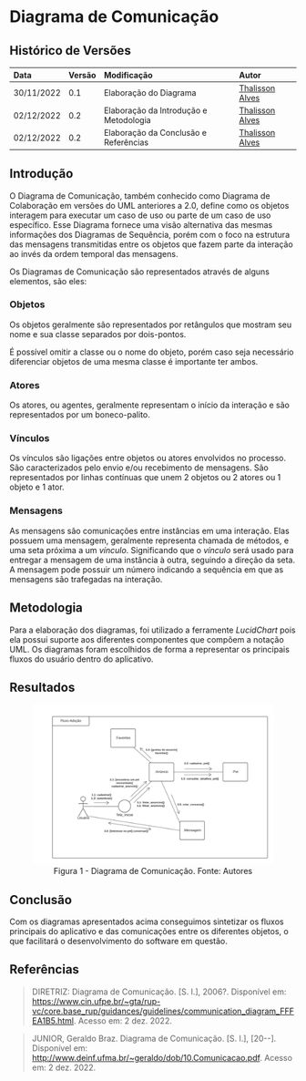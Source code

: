 # Diagrama de Comunicação 

## Histórico de Versões

| Data | Versão | Modificação | Autor |
| :- | :- | :- | :- |
| 30/11/2022 | 0.1 | Elaboração do Diagrama | [Thalisson Alves](https://github.com/Thalisson-Alves) |
| 02/12/2022 | 0.2 | Elaboração da Introdução e Metodologia | [Thalisson Alves](https://github.com/Thalisson-Alves) |
| 02/12/2022 | 0.2 | Elaboração da Conclusão e Referências | [Thalisson Alves](https://github.com/Thalisson-Alves) |

## Introdução

O Diagrama de Comunicação, também conhecido como Diagrama de Colaboração em versões do UML anteriores a 2.0, define como os objetos interagem para executar um caso de uso ou parte de um caso de uso específico. Esse Diagrama fornece uma visão alternativa das mesmas informações dos Diagramas de Sequência, porém com o foco na estrutura das mensagens transmitidas entre os objetos que fazem parte da interação ao invés da ordem temporal das mensagens.

Os Diagramas de Comunicação são representados através de alguns elementos, são eles:

### Objetos

Os objetos geralmente são representados por retângulos que mostram seu nome e sua classe separados por dois-pontos.

É possível omitir a classe ou o nome do objeto, porém caso seja necessário diferenciar objetos de uma mesma classe é importante ter ambos.

### Atores

Os atores, ou agentes, geralmente representam o início da interação e são representados por um boneco-palito.

### Vínculos

Os vínculos são ligações entre objetos ou atores envolvidos no processo. São caracterizados pelo envio e/ou recebimento de mensagens. São representados por linhas contínuas que unem 2 objetos ou 2 atores ou 1 objeto e 1 ator.

### Mensagens

As mensagens são comunicações entre instâncias em uma interação. Elas possuem uma mensagem, geralmente representa chamada de métodos, e uma seta próxima a um *vínculo*. Significando que o *vínculo* será usado para entregar a mensagem de uma instância à outra, seguindo a direção da seta. A mensagem pode possuir um número indicando a sequência em que as mensagens são trafegadas na interação.

## Metodologia

Para a elaboração dos diagramas, foi utilizado a ferramente *LucidChart* pois ela possui suporte aos diferentes componentes que compõem a notação UML. Os diagramas foram escolhidos de forma a representar os principais fluxos do usuário dentro do aplicativo.

## Resultados

<figure>
  <img src="https://github.com/UnBArqDsw2022-2/2022.2_G4_IDotPet/blob/master/docs/assets/diagrama_comunicacao/diagrama_comunicacao1.png?raw=true" alt="Diagrama de Comunicação"/>
  <figcaption align="center" >Figura 1 - Diagrama de Comunicação. Fonte: Autores </figcaption>
</figure>

## Conclusão 

Com os diagramas apresentados acima conseguimos sintetizar os fluxos principais do aplicativo e das comunicações entre os diferentes objetos, o que facilitará o desenvolvimento do software em questão.

## Referências

> DIRETRIZ: Diagrama de Comunicação. [S. l.], 2006?. Disponível em: https://www.cin.ufpe.br/~gta/rup-vc/core.base_rup/guidances/guidelines/communication_diagram_FFFEA1B5.html. Acesso em: 2 dez. 2022.

> JUNIOR, Geraldo Braz. Diagrama de Comunicação. [S. l.], [20--]. Disponível em: http://www.deinf.ufma.br/~geraldo/dob/10.Comunicacao.pdf. Acesso em: 2 dez. 2022.
